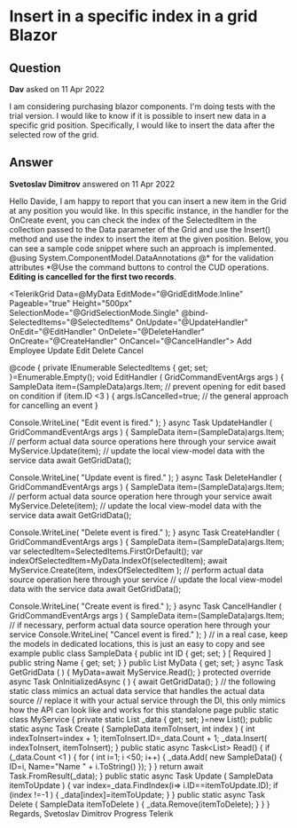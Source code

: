 # Insert in a specific index in a grid Blazor

## Question

**Dav** asked on 11 Apr 2022

I am considering purchasing blazor components. I'm doing tests with the trial version. I would like to know if it is possible to insert new data in a specific grid position. Specifically, I would like to insert the data after the selected row of the grid.

## Answer

**Svetoslav Dimitrov** answered on 11 Apr 2022

Hello Davide, I am happy to report that you can insert a new item in the Grid at any position you would like. In this specific instance, in the handler for the OnCreate event, you can check the index of the SelectedItem in the collection passed to the Data parameter of the Grid and use the Insert() method and use the index to insert the item at the given position. Below, you can see a sample code snippet where such an approach is implemented. @using System.ComponentModel.DataAnnotations @* for the validation attributes *@Use the command buttons to control the CUD operations.
<br />
<strong>Editing is cancelled for the first two records</strong>.

<TelerikGrid Data=@MyData
EditMode="@GridEditMode.Inline" Pageable="true" Height="500px" SelectionMode="@GridSelectionMode.Single" @bind-SelectedItems="@SelectedItems" OnUpdate="@UpdateHandler" OnEdit="@EditHandler" OnDelete="@DeleteHandler" OnCreate="@CreateHandler" OnCancel="@CancelHandler">
<GridToolBar>
<GridCommandButton Command="Add" Icon="add">Add Employee</GridCommandButton>
</GridToolBar>
<GridColumns>
<GridColumn Field=@nameof(SampleData.ID) Title="ID" Editable="false" />
<GridColumn Field=@nameof(SampleData.Name) Title="Name" />
<GridCommandColumn>
<GridCommandButton Command="Save" Icon="save" ShowInEdit="true">Update</GridCommandButton>
<GridCommandButton Command="Edit" Icon="edit">Edit</GridCommandButton>
<GridCommandButton Command="Delete" Icon="delete">Delete</GridCommandButton>
<GridCommandButton Command="Cancel" Icon="cancel" ShowInEdit="true">Cancel</GridCommandButton>
</GridCommandColumn>
</GridColumns>
</TelerikGrid>

@code { private IEnumerable <SampleData> SelectedItems { get; set; }=Enumerable.Empty<SampleData>(); void EditHandler ( GridCommandEventArgs args ) {
SampleData item=(SampleData)args.Item; // prevent opening for edit based on condition if (item.ID <3 )
{
args.IsCancelled=true; // the general approach for cancelling an event }

Console.WriteLine( "Edit event is fired." );
} async Task UpdateHandler ( GridCommandEventArgs args ) {
SampleData item=(SampleData)args.Item; // perform actual data source operations here through your service await MyService.Update(item); // update the local view-model data with the service data await GetGridData();

Console.WriteLine( "Update event is fired." );
} async Task DeleteHandler ( GridCommandEventArgs args ) {
SampleData item=(SampleData)args.Item; // perform actual data source operation here through your service await MyService.Delete(item); // update the local view-model data with the service data await GetGridData();

Console.WriteLine( "Delete event is fired." );
} async Task CreateHandler ( GridCommandEventArgs args ) {
SampleData item=(SampleData)args.Item; var selectedItem=SelectedItems.FirstOrDefault(); var indexOfSelectedItem=MyData.IndexOf(selectedItem); await MyService.Create(item, indexOfSelectedItem ); // perform actual data source operation here through your service // update the local view-model data with the service data await GetGridData();

Console.WriteLine( "Create event is fired." );
} async Task CancelHandler ( GridCommandEventArgs args ) {
SampleData item=(SampleData)args.Item; // if necessary, perform actual data source operation here through your service Console.WriteLine( "Cancel event is fired." );
} // in a real case, keep the models in dedicated locations, this is just an easy to copy and see example public class SampleData { public int ID { get; set; }
[ Required ] public string Name { get; set; }
} public List<SampleData> MyData { get; set; } async Task GetGridData ( ) {
MyData=await MyService.Read();
} protected override async Task OnInitializedAsync ( ) { await GetGridData();
} // the following static class mimics an actual data service that handles the actual data source // replace it with your actual service through the DI, this only mimics how the API can look like and works for this standalone page public static class MyService { private static List <SampleData> _data { get; set; }=new List<SampleData>(); public static async Task Create ( SampleData itemToInsert, int index ) { int indexToInsert=index + 1; itemToInsert.ID=_data.Count + 1;
_data.Insert( indexToInsert, itemToInsert);
} public static async Task<List<SampleData>> Read()
{ if (_data.Count <1 )
{ for ( int i=1; i <50; i++)
{
_data.Add( new SampleData()
{
ID=i,
Name="Name " + i.ToString()
});
}
} return await Task.FromResult(_data);
} public static async Task Update ( SampleData itemToUpdate ) { var index=_data.FindIndex(i=> i.ID==itemToUpdate.ID); if (index !=-1 )
{
_data[index]=itemToUpdate;
}
} public static async Task Delete ( SampleData itemToDelete ) {
_data.Remove(itemToDelete);
}
}
} Regards, Svetoslav Dimitrov Progress Telerik
